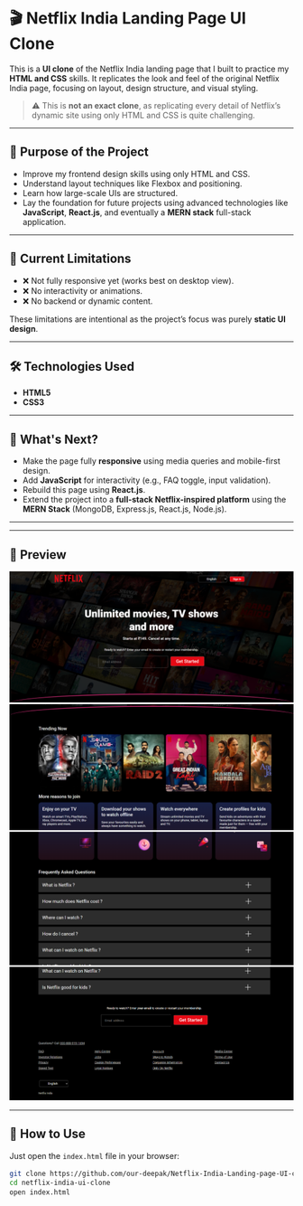 # 🎬 Netflix India Landing Page UI Clone

This is a **UI clone** of the Netflix India landing page that I built to practice my **HTML and CSS** skills. It replicates the look and feel of the original Netflix India page, focusing on layout, design structure, and visual styling.

> ⚠️ This is **not an exact clone**, as replicating every detail of Netflix’s dynamic site using only HTML and CSS is quite challenging.

---

## 🚀 Purpose of the Project

- Improve my frontend design skills using only HTML and CSS.
- Understand layout techniques like Flexbox and positioning.
- Learn how large-scale UIs are structured.
- Lay the foundation for future projects using advanced technologies like **JavaScript**, **React.js**, and eventually a **MERN stack** full-stack application.

---

## 📱 Current Limitations

- ❌ Not fully responsive yet (works best on desktop view).
- ❌ No interactivity or animations.
- ❌ No backend or dynamic content.

These limitations are intentional as the project’s focus was purely **static UI design**.

---

## 🛠️ Technologies Used

- **HTML5**
- **CSS3**

---

## 📅 What's Next?

- Make the page fully **responsive** using media queries and mobile-first design.
- Add **JavaScript** for interactivity (e.g., FAQ toggle, input validation).
- Rebuild this page using **React.js**.
- Extend the project into a **full-stack Netflix-inspired platform** using the **MERN Stack** (MongoDB, Express.js, React.js, Node.js).


---
---

## 📸 Preview

![Preview](./images/screenshot1.png)
![Preview](./images/screenshot2.png)
![Preview](./images/screenshot3.png)
![Preview](./images/screenshot4.png)

---

## 📂 How to Use

Just open the `index.html` file in your browser:

```bash
git clone https://github.com/our-deepak/Netflix-India-Landing-page-UI-clone.git
cd netflix-india-ui-clone
open index.html
